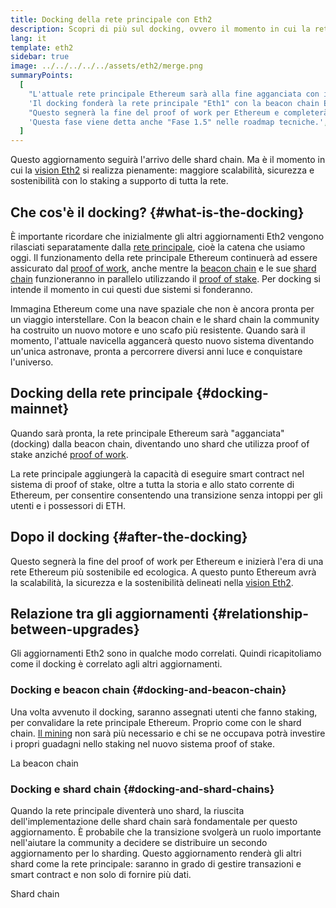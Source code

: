 ```yaml
---
title: Docking della rete principale con Eth2
description: Scopri di più sul docking, ovvero il momento in cui la rete principale Ethereum si unirà al sistema proof of stake coordinato della beacon chain.
lang: it
template: eth2
sidebar: true
image: ../../../../../assets/eth2/merge.png
summaryPoints:
  [
    "L'attuale rete principale Ethereum sarà alla fine agganciata con il resto degli aggiornamenti Eth2.",
    'Il docking fonderà la rete principale "Eth1" con la beacon chain Eth2 e il sistema di sharding.',
    "Questo segnerà la fine del proof of work per Ethereum e completerà la transizione al proof of stake.",
    'Questa fase viene detta anche "Fase 1.5" nelle roadmap tecniche.',
  ]
---
```


<UpgradeStatus dateKey="page-eth2-upgrades-merge-date">
    Questo aggiornamento seguirà l'arrivo delle shard chain. Ma è il momento in cui la <a href="/eth2/vision/">vision Eth2</a> si realizza pienamente: maggiore scalabilità, sicurezza e sostenibilità con lo staking a supporto di tutta la rete.
</UpgradeStatus>

## Che cos'è il docking? {#what-is-the-docking}

È importante ricordare che inizialmente gli altri aggiornamenti Eth2 vengono rilasciati separatamente dalla [rete principale](/glossary/#mainnet), cioè la catena che usiamo oggi. Il funzionamento della rete principale Ethereum continuerà ad essere assicurato dal [proof of work](/developers/docs/consensus-mechanisms/pow/), anche mentre la [beacon chain](/eth2/beacon-chain/) e le sue [shard chain](/eth2/shard-chains/) funzioneranno in parallelo utilizzando il [proof of stake](/developers/docs/consensus-mechanisms/pos/). Per docking si intende il momento in cui questi due sistemi si fonderanno.

Immagina Ethereum come una nave spaziale che non è ancora pronta per un viaggio interstellare. Con la beacon chain e le shard chain la community ha costruito un nuovo motore e uno scafo più resistente. Quando sarà il momento, l'attuale navicella aggancerà questo nuovo sistema diventando un'unica astronave, pronta a percorrere diversi anni luce e conquistare l'universo.

## Docking della rete principale {#docking-mainnet}

Quando sarà pronta, la rete principale Ethereum sarà "agganciata" (docking) dalla beacon chain, diventando uno shard che utilizza proof of stake anziché [proof of work](/developers/docs/consensus-mechanisms/pow/).

La rete principale aggiungerà la capacità di eseguire smart contract nel sistema di proof of stake, oltre a tutta la storia e allo stato corrente di Ethereum, per consentire consentendo una transizione senza intoppi per gli utenti e i possessori di ETH.

<!-- ### Improving Mainnet

Before Mainnet docks with the new eth2 system, it’s probably worthwhile sorting some of the issues that are in flight – often referred to as Ethereum1.x.

These include Improvements for

- **End users**: like [EIP-1559](https://eips.ethereum.org/EIPS/eip-1559) which changes the way users bid for blockspace. In other words, making transaction fees more efficient for end users.
- **Client runners**: making running clients more sustainable by capping disk space requirements.
- **Developers**: upgrading the EVM to be more flexible.

Plus many more.

[More on Ethereum1.x](/learn/#eth-1x)

These improvements all have a place in Eth2 so it’s likely that their progress may affect the timing of the docking. -->

## Dopo il docking {#after-the-docking}

Questo segnerà la fine del proof of work per Ethereum e inizierà l'era di una rete Ethereum più sostenibile ed ecologica. A questo punto Ethereum avrà la scalabilità, la sicurezza e la sostenibilità delineati nella [vision Eth2](/eth2/vision/).

## Relazione tra gli aggiornamenti {#relationship-between-upgrades}

Gli aggiornamenti Eth2 sono in qualche modo correlati. Quindi ricapitoliamo come il docking è correlato agli altri aggiornamenti.

### Docking e beacon chain {#docking-and-beacon-chain}

Una volta avvenuto il docking, saranno assegnati utenti che fanno staking, per convalidare la rete principale Ethereum. Proprio come con le shard chain. [Il mining](/developers/docs/consensus-mechanisms/pow/mining/) non sarà più necessario e chi se ne occupava potrà investire i propri guadagni nello staking nel nuovo sistema proof of stake.

<ButtonLink to="/eth2/beacon-chain/">La beacon chain</ButtonLink>

### Docking e shard chain {#docking-and-shard-chains}

Quando la rete principale diventerà uno shard, la riuscita dell'implementazione delle shard chain sarà fondamentale per questo aggiornamento. È probabile che la transizione svolgerà un ruolo importante nell'aiutare la community a decidere se distribuire un secondo aggiornamento per lo sharding. Questo aggiornamento renderà gli altri shard come la rete principale: saranno in grado di gestire transazioni e smart contract e non solo di fornire più dati.

<ButtonLink to="/eth2/shard-chains/">Shard chain</ButtonLink>
